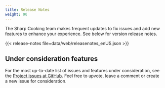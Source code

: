 ```yaml
---
title: Release Notes
weight: 90
---
```


The Sharp Cooking team makes frequent updates to fix issues and add new features to enhance your experience. See below for version release notes.

{{< release-notes file=data/web/releasenotes_enUS.json >}}

## Under consideration features
For the most up-to-date list of issues and features under consideration, see the [Project issues at GitHub](https://github.com/jlucaspains/sharp-cooking-web/issues). Feel free to upvote, leave a comment or create a new issue for consideration.
